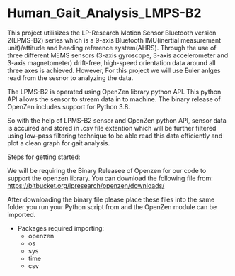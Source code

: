 # Human_Gait_Analysis_LMPS-B2

This project utilisizes the LP-Research Motion Sensor Bluetooth version 2(LPMS-B2) series which is a 9-axis Bluetooth IMU(inertial measurement unit)/attitude and heading reference system(AHRS). Through the use of three different MEMS sensors (3-axis gyroscope, 3-axis accelerometer and 3-axis magnetometer) drift-free, high-speed orientation data around all three axes is achieved. However, For this project we will use Euler anlges read from the sesnor to analyzing the data.

The LPMS-B2 is operated using OpenZen library python API. This python API allows the sensor to stream data in to machine. The binary release of OpenZen includes support for Python 3.8. 

So with the help of LPMS-B2 sensor and OpenZen python API, sensor data is accuired and stored in .csv file extention which will be further filtered using low-pass filtering technique to be able read this data efficiently and plot a clean graph for gait analysis.

Steps for getting started:

We will be requiring the Binary Releasee of Openzen for our code to support the openzen library. You can download the following file from: https://bitbucket.org/lpresearch/openzen/downloads/ 

After downloading the binary file please place these files into the same folder you run your Python script from and the OpenZen module can be imported. 

- Packages required importing:
  - openzen
  - os
  - sys
  - time
  - csv

